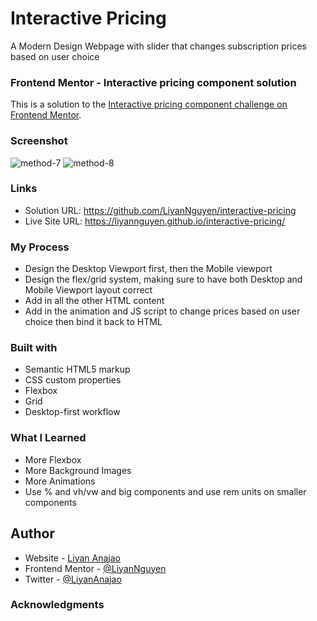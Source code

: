 # Interactive Pricing
A Modern Design Webpage with slider that changes subscription prices based on user choice 

### Frontend Mentor - Interactive pricing component solution
This is a solution to the [Interactive pricing component challenge on Frontend Mentor](https://www.frontendmentor.io/challenges/interactive-pricing-component-t0m8PIyY8).

### Screenshot
![method-7](https://user-images.githubusercontent.com/50958126/163115578-aa853540-dba7-4b4a-a738-4b337e2d3edd.png)
![method-8](https://user-images.githubusercontent.com/50958126/163115595-7d988d34-07b4-4ad8-9fbd-550e6cdb3c0c.png)

### Links
- Solution URL: https://github.com/LiyanNguyen/interactive-pricing
- Live Site URL: https://liyannguyen.github.io/interactive-pricing/

### My Process
- Design the Desktop Viewport first, then the Mobile viewport
- Design the flex/grid system, making sure to have both Desktop and Mobile Viewport layout correct
- Add in all the other HTML content
- Add in the animation and JS script to change prices based on user choice then bind it back to HTML

### Built with
- Semantic HTML5 markup
- CSS custom properties
- Flexbox
- Grid
- Desktop-first workflow

### What I Learned
- More Flexbox
- More Background Images
- More Animations
- Use % and vh/vw and big components and use rem units on smaller components

## Author
- Website - [Liyan Anajao](https://liyannguyen.github.io/Portfolio)
- Frontend Mentor - [@LiyanNguyen](https://frontendmentor.io/profile/LiyanNguyen)
- Twitter - [@LiyanAnajao](https://twitter.com/LiyanAnajao)

### Acknowledgments
